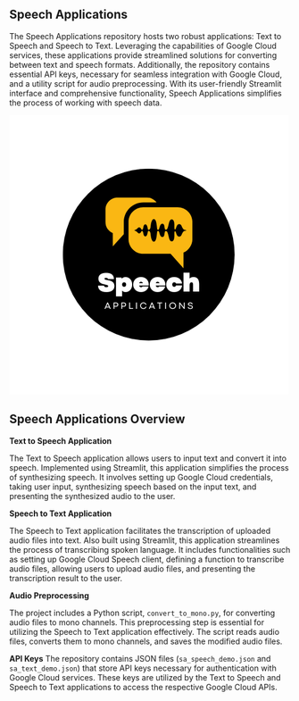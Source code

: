 ## Speech Applications

The Speech Applications repository hosts two robust applications: Text to Speech and Speech to Text. Leveraging the capabilities of Google Cloud services, these applications provide streamlined solutions for converting between text and speech formats. Additionally, the repository contains essential API keys, necessary for seamless integration with Google Cloud, and a utility script for audio preprocessing. With its user-friendly Streamlit interface and comprehensive functionality, Speech Applications simplifies the process of working with speech data.

![Speech Applications Logo](/Speech%20Applications.png)

## Speech Applications Overview


**Text to Speech Application**

The Text to Speech application allows users to input text and convert it into speech. Implemented using Streamlit, this application simplifies the process of synthesizing speech. It involves setting up Google Cloud credentials, taking user input, synthesizing speech based on the input text, and presenting the synthesized audio to the user.


**Speech to Text Application**

The Speech to Text application facilitates the transcription of uploaded audio files into text. Also built using Streamlit, this application streamlines the process of transcribing spoken language. It includes functionalities such as setting up Google Cloud Speech client, defining a function to transcribe audio files, allowing users to upload audio files, and presenting the transcription result to the user.


**Audio Preprocessing**

The project includes a Python script, `convert_to_mono.py`, for converting audio files to mono channels. This preprocessing step is essential for utilizing the Speech to Text application effectively. The script reads audio files, converts them to mono channels, and saves the modified audio files.

**API Keys**
The repository contains JSON files (`sa_speech_demo.json` and `sa_text_demo.json`) that store API keys necessary for authentication with Google Cloud services. These keys are utilized by the Text to Speech and Speech to Text applications to access the respective Google Cloud APIs.


